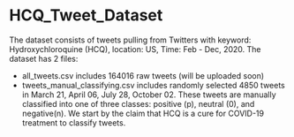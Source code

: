 # HCQ_Tweet_Dataset
The dataset consists of tweets pulling from Twitters with keyword: Hydroxychloroquine (HCQ), location:  US, Time: Feb - Dec, 2020.
The dataset has 2 files:
+ all_tweets.csv includes 164016 raw tweets (will be uploaded soon)
+ tweets_manual_classifying.csv includes randomly selected 4850 tweets in March 21, April 06, July 28, October 02. These tweets are manually classified into one of three classes: positive (p), neutral (0), and negative(n). We start by the claim that HCQ is a cure for COVID-19 treatment to classify tweets.

